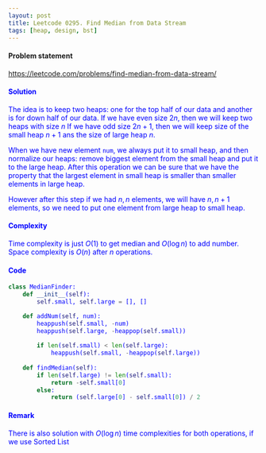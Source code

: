 ```yaml
---
layout: post
title: Leetcode 0295. Find Median from Data Stream
tags: [heap, design, bst]
---
```


#### Problem statement

<a href="https://leetcode.com/problems/find-median-from-data-stream/"> <font color = blue>https://leetcode.com/problems/find-median-from-data-stream/

#### Solution
The idea is to keep two heaps: one for the top half of our data and another is for down half of our data. 
If we have even size $2n$, then we will keep two heaps with size $n$
If we have odd size $2n+1$, then we will keep size of the small heap $n+1$ ans the size of large heap $n$.

When we have new element `num`, we always put it to small heap, and then normalize our heaps: remove biggest element from the small heap and put it to the large heap. After this operation we can be sure that we have the property that the largest element in small heap is smaller than smaller elements in large heap.

However after this step if we had $n, n$ elements, we will have $n, n+1$ elements, so we need to put one element from large heap to small heap.

#### Complexity
Time complexity is just $O(1)$ to get median and $O(\log n)$ to add number. Space complexity is $O(n)$ after $n$ operations.

#### Code
```python
class MedianFinder:
    def __init__(self):
        self.small, self.large = [], [] 

    def addNum(self, num):
        heappush(self.small, -num)           
        heappush(self.large, -heappop(self.small))
        
        if len(self.small) < len(self.large):
            heappush(self.small, -heappop(self.large))
            
    def findMedian(self):
        if len(self.large) != len(self.small):
            return -self.small[0]                  
        else:
            return (self.large[0] - self.small[0]) / 2 
```

#### Remark
There is also solution with $O(\log n)$ time complexities for both operations, if we use Sorted List